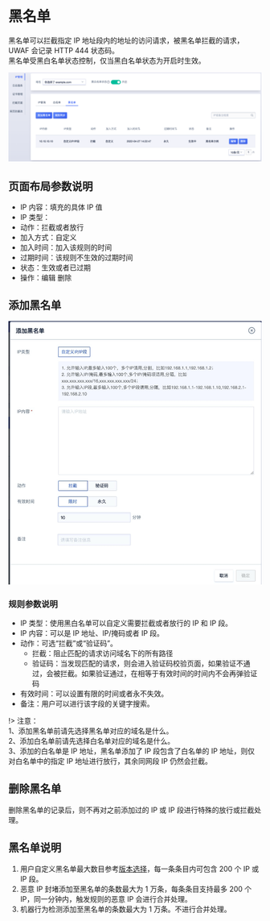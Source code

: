 # 黑名单

黑名单可以拦截指定 IP 地址段内的地址的访问请求，被黑名单拦截的请求，UWAF 会记录 HTTP 444 状态码。  
黑名单受黑白名单状态控制，仅当黑白名单状态为开启时生效。

![blacklist_img_1](/images/blacklist_img_1.png)

## 页面布局参数说明

- IP 内容：填充的具体 IP 值
- IP 类型：
- 动作：拦截或者放行
- 加入方式：自定义
- 加入时间：加入该规则的时间
- 过期时间：该规则不生效的过期时间
- 状态：生效或者已过期
- 操作：编辑 删除

## 添加黑名单

![](/images/15971407459369.jpg)

### 规则参数说明

- IP 类型：使用黑白名单可以自定义需要拦截或者放行的 IP 和 IP 段。
- IP 内容：可以是 IP 地址、IP/掩码或者 IP 段。
- 动作：可选“拦截”或“验证码”。
  - 拦截：阻止匹配的请求访问域名下的所有路径
  - 验证码：当发现匹配的请求，则会进入验证码校验页面，如果验证不通过，会被拦截。如果验证通过，在相等于有效时间的时间内不会再弹验证码
- 有效时间：可以设置有限的时间或者永不失效。
- 备注：用户可以进行该字段的关键字搜索。

!> 注意：  
1、添加黑名单前请先选择黑名单对应的域名是什么。  
2、添加白名单前请先选择白名单对应的域名是什么。  
3、添加的白名单是 IP 地址，黑名单添加了 IP 段包含了白名单的 IP 地址，则仅对白名单中的指定 IP 地址进行放行，其余同网段 IP 仍然会拦截。

## 删除黑名单

删除黑名单的记录后，则不再对之前添加过的 IP 或 IP 段进行特殊的放行或拦截处理。

## 黑名单说明

1. 用户自定义黑名单最大数目参考[版本选择](/uewaf/steer/Version_selection)，每一条条目内可包含 200 个 IP 或 IP 段。
2. 恶意 IP 封堵添加至黑名单的条数最大为 1 万条，每条条目支持最多 200 个 IP，同一分钟内，触发规则的恶意 IP 会进行合并处理。
3. 机器行为检测添加至黑名单的条数最大为 1 万条。不进行合并处理。
